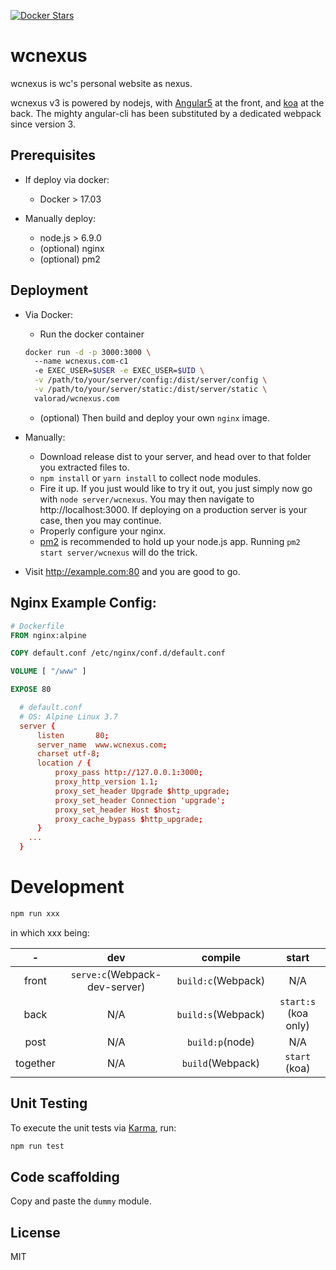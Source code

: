 [![Docker Stars](https://img.shields.io/docker/stars/valorad/wcnexus.com.svg?style=flat-square)](https://hub.docker.com/r/valorad/wcnexus.com/)
# wcnexus

wcnexus is wc's personal website as nexus.

wcnexus v3 is powered by nodejs, with [Angular5][ng] at the front, and [koa][koa] at the back. The mighty angular-cli has been substituted by a dedicated webpack since version 3.

## Prerequisites
- If deploy via docker:
  - Docker > 17.03

- Manually deploy:
  - node.js > 6.9.0
  - (optional) nginx
  - (optional) pm2

## Deployment

- Via Docker:
  - Run the docker container
  ``` bash
  docker run -d -p 3000:3000 \  
    --name wcnexus.com-c1
    -e EXEC_USER=$USER -e EXEC_USER=$UID \
    -v /path/to/your/server/config:/dist/server/config \
    -v /path/to/your/server/static:/dist/server/static \
    valorad/wcnexus.com
  ```
  - (optional) Then build and deploy your own `nginx` image.

- Manually:
  - Download release dist to your server, and head over to that folder you extracted files to.
  - `npm install` or `yarn install` to collect node modules.
  - Fire it up. If you just would like to try it out, you just simply now go with `node server/wcnexus`. You may then navigate to http://localhost:3000. If deploying on a production server is your case, then you may continue.
  - Properly configure your nginx.
  - [pm2][pm2] is recommended to hold up your node.js app. Running `pm2 start server/wcnexus` will do the trick.

- Visit http://example.com:80 and you are good to go.

## Nginx Example Config:

``` dockerfile
# Dockerfile
FROM nginx:alpine

COPY default.conf /etc/nginx/conf.d/default.conf

VOLUME [ "/www" ]

EXPOSE 80
```

``` conf
  # default.conf
  # OS: Alpine Linux 3.7
  server {
      listen       80;
      server_name  www.wcnexus.com;
      charset utf-8;
      location / {
          proxy_pass http://127.0.0.1:3000;
          proxy_http_version 1.1;
          proxy_set_header Upgrade $http_upgrade;
          proxy_set_header Connection 'upgrade';
          proxy_set_header Host $host;
          proxy_cache_bypass $http_upgrade;
      }
    ...
  }
```
# Development
``` bash
npm run xxx
```
in which xxx being:

| -        | dev                           | compile            | start                |
| :------: | :---------------------------: | :----------------: | :------------------: |
| front    | `serve:c`(Webpack-dev-server) | `build:c`(Webpack) | N/A                  |
| back     | N/A                           | `build:s`(Webpack) | `start:s` (koa only) |
| post     | N/A                           | `build:p`(node)    | N/A                  |
| together | N/A                           | `build`(Webpack)   | `start` (koa)        |

## Unit Testing
To execute the unit tests via [Karma][Karma], run:
``` bash
npm run test
```
## Code scaffolding
Copy and paste the `dummy` module.

## License
MIT

[ng]:https://github.com/angular/angular
[koa]:https://github.com/koajs/koa
[pm2]:https://github.com/Unitech/pm2
[docker]:https://www.docker.com/
[Karma]:(https://karma-runner.github.io)
